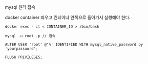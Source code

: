 mysql 원격 접속

docker container 띄우고 컨테이너 안쪽으로 들어가서 실행해야 한다.

```shell
docker exec - it < CONTAINER_ID > /bin/bash

mysql -u root -p // 접속

ALTER USER 'root' @'%' IDENTIFIED WITH mysql_native_password by 'yourpassword';

FLUSH PRIVILEGES;

```